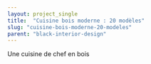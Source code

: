 ```yaml
---
layout: project_single
title:  "Cuisine bois moderne : 20 modèles"
slug: "cuisine-bois-moderne-20-modeles"
parent: "black-interior-design"
---
```

Une cuisine de chef en bois